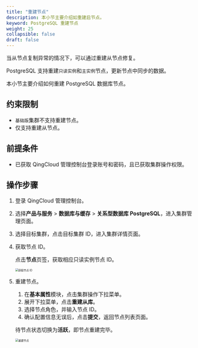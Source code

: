 ```yaml
---
title: "重建节点"
description: 本小节主要介绍如重建启节点。 
keyword: PostgreSQL 重建节点
weight: 25
collapsible: false
draft: false
---
```



当从节点复制异常的情况下，可以通过重建从节点修复。

PostgreSQL 支持重建`只读实例`和`主实例`节点，更新节点中同步的数据。

本小节主要介绍如何重建 PostgreSQL 数据库节点。

## 约束限制

- `基础版`集群不支持重建节点。
- 仅支持重建从节点。

## 前提条件

- 已获取 QingCloud 管理控制台登录账号和密码，且已获取集群操作权限。

## 操作步骤

1. 登录 QingCloud 管理控制台。
2. 选择**产品与服务** > **数据库与缓存** > **关系型数据库 PostgreSQL**，进入集群管理页面。
3. 选择目标集群，点击目标集群 ID，进入集群详情页面。
4. 获取节点 ID。
   
   点击**节点**页签，获取相应只读实例节点 ID。

   <img src="../../../_images/get_id_node2.png" alt="获取节点 ID" style="zoom:50%;" />

5. 重建节点。
   
   1. 在**基本属性**模块，点击集群操作下拉菜单。
   2. 展开下拉菜单，点击**重建从库**。
   3. 选择节点角色，并输入节点 ID。
   4. 确认配置信息无误后，点击**提交**，返回节点列表页面。

   待节点状态切换为**活跃**，即节点重建完毕。

   <img src="../../../_images/rebuild_node.png" alt="重建节点" style="zoom:50%;" />
